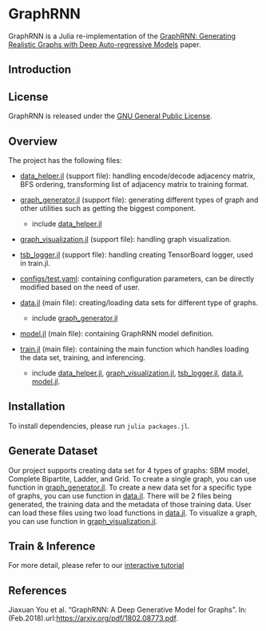 # GraphRNN

GraphRNN is a Julia re-implementation of the [GraphRNN: Generating Realistic Graphs with Deep Auto-regressive Models](https://arxiv.org/pdf/1802.08773.pdf) paper. 

## Introduction

## License
GraphRNN is released under the [GNU General Public License](LICENSE).

## Overview
The project has the following files:
* [data_helper.jl](https://github.com/lequytra/GraphRNN/blob/master/data_helpers.jl) (support file): handling encode/decode adjacency matrix, BFS ordering, transforming list of adjacency matrix to training format.
* [graph_generator.jl](https://github.com/lequytra/GraphRNN/blob/master/graph_generator.jl) (support file): generating different types of graph and other utilities such as getting the biggest component.
  * include [data_helper.jl](https://github.com/lequytra/GraphRNN/blob/master/data_helpers.jl)
* [graph_visualization.jl](https://github.com/lequytra/GraphRNN/blob/master/graph_visualization.jl) (support file): handling graph visualization.
* [tsb_logger.jl](https://github.com/lequytra/GraphRNN/blob/master/tsb_logger.jl) (support file): handling creating TensorBoard logger, used in train.jl.
* [configs/test.yaml](https://github.com/lequytra/GraphRNN/blob/master/configs/test.yaml): containing configuration parameters, can be directly modified based on the need of user.  
  
* [data.jl](https://github.com/lequytra/GraphRNN/blob/master/data.jl) (main file): creating/loading data sets for different type of graphs.
  * include [graph_generator.jl](https://github.com/lequytra/GraphRNN/blob/master/graph_generator.jl)
* [model.jl](https://github.com/lequytra/GraphRNN/blob/master/model.jl) (main file): containing GraphRNN model definition.
* [train.jl](https://github.com/lequytra/GraphRNN/blob/master/train.jl) (main file): containing the main function which handles loading the data set, training, and inferencing. 
  * include [data_helper.jl](https://github.com/lequytra/GraphRNN/blob/master/data_helpers.jl), [graph_visualization.jl](https://github.com/lequytra/GraphRNN/blob/master/graph_visualization.jl), [tsb_logger.jl](https://github.com/lequytra/GraphRNN/blob/master/tsb_logger.jl), [data.jl](https://github.com/lequytra/GraphRNN/blob/master/data.jl), [model.jl](https://github.com/lequytra/GraphRNN/blob/master/model.jl).

## Installation

To install dependencies, please run `julia packages.jl`.

## Generate Dataset

Our project supports creating data set for 4 types of graphs: SBM model, Complete Bipartite, Ladder, and Grid. To create a single graph, you can use function in [graph_generator.jl](https://github.com/lequytra/GraphRNN/blob/master/graph_generator.jl). To create a new data set for a specific type of graphs, you can use function in [data.jl](https://github.com/lequytra/GraphRNN/blob/master/data.jl). There will be 2 files being generated, the training data and the metadata of those training data. User can load these files using two load functions in [data.jl](https://github.com/lequytra/GraphRNN/blob/master/data.jl). To visualize a graph, you can use function in [graph_visualization.jl](https://github.com/lequytra/GraphRNN/blob/master/graph_visualization.jl).  


## Train & Inference

For more detail, please refer to our [interactive tutorial](tutorial.ipynb)

## References
Jiaxuan  You  et  al.  “GraphRNN:  A  Deep  Generative  Model  for  Graphs”.  In:  (Feb.2018).url:https://arxiv.org/pdf/1802.08773.pdf.




